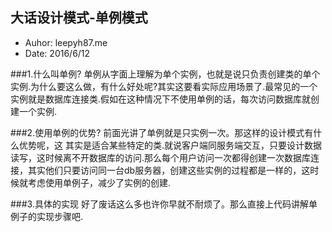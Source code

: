 ## 大话设计模式-单例模式

- Auhor: leepyh87.me
- Date: 2016/6/12

###1.什么叫单例?
单例从字面上理解为单个实例，也就是说只负责创建类的单个实例.为什么要这么做，有什么好处呢?其实这要看实际应用场景了.最常见的一个实例就是数据库连接类.假如在这种情况下不使用单例的话，每次访问数据库就创建一个实例.

###2.使用单例的优势?
前面光讲了单例就是只实例一次。那这样的设计模式有什么优势呢，这 其实是适合某些特定的类.就说客户端同服务端交互，只要设计数据读写，这时候离不开数据库的访问.那么每个用户访问一次都得创建一次数据库连接，其实他们只要访问同一台db服务器，创建这些实例的过程都是一样的，这时候就考虑使用单例子，减少了实例的创建.

###3.具体的实现
好了废话这么多也许你早就不耐烦了。那么直接上代码讲解单例子的实现步骤吧.
